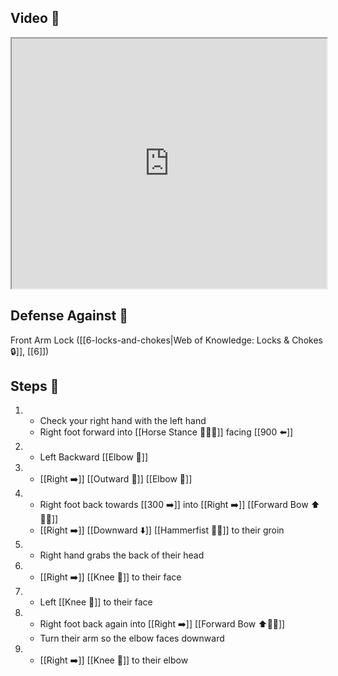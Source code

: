 ## Video 🎥

<iframe src="https://www.youtube.com/embed/9HGyEm4YE_0?start=688" width="100%" height="400"></iframe>

## Defense Against 🤺

Front Arm Lock ([[6-locks-and-chokes|Web of Knowledge: Locks & Chokes 🔒]], [[6]])

## Steps 👣

1. - Check your right hand with the left hand 
    - Right foot forward into [[Horse Stance 🏇🧍‍♂️]] facing [[900 ⬅️]]
2. - Left Backward [[Elbow 💪]]
3. - [[Right ➡️]] [[Outward 🔼]] [[Elbow 💪]]
4. - Right foot back towards [[300 ➡️]] into [[Right ➡️]] [[Forward Bow ⬆️🧍‍♂️]]
    - [[Right ➡️]] [[Downward ⬇️]] [[Hammerfist 🔨✊]] to their groin
5. - Right hand grabs the back of their head
6. - [[Right ➡️]] [[Knee 🦵]] to their face
7. - Left [[Knee 🦵]] to their face
8. - Right foot back again into [[Right ➡️]] [[Forward Bow ⬆️🧍‍♂️]]
    - Turn their arm so the elbow faces downward
9. - [[Right ➡️]] [[Knee 🦵]] to their elbow

